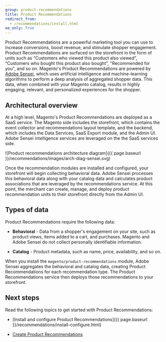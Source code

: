 ```yaml
---
group: product-recommendations
title: Product Recommendations
redirect_from:
  - /recommendations/install.html
ee_only: True
---
```


Product Recommendations are a powerful marketing tool you can use to increase conversions, boost revenue, and stimulate shopper engagement. Product Recommendations are surfaced on the storefront in the form of units such as “Customers who viewed this product also viewed”, “Customers who bought this product also bought", "Recommended for you", and so on. Magento's Product Recommendations are powered by [Adobe Sensei](https://www.adobe.com/sensei.html), which uses artificial intelligence and machine-learning algorithms to perform a deep analysis of aggregated shopper data. This data, when combined with your Magento catalog, results in highly engaging, relevant, and personalized experiences for the shopper.

## Architectural overview

At a high level, Magento's Product Recommendations are deployed as a SaaS service. The Magento side includes the storefront, which contains the event collector and recommendations layout template, and the backend, which includes the Data Services, SaaS Export module, and the Admin UI. Adobe Sensei intelligence services are leveraged on the the SaaS services side.

   ![Product recommendations architecture diagram]({{ page.baseurl }}/recommendations/images/arch-diag-sensei.svg)

Once the recommendation modules are installed and configured, your storefront will begin collecting behavioral data. Adobe Sensei processes this behavioral data along with your catalog data and calculates product associations that are leveraged by the recommendations service. At this point, the merchant can create, manage, and deploy product recommendation units to their storefront directly from the Admin UI.

## Types of data

Product Recommendations require the following data:

-  **Behavioral** - Data from a shopper's engagement on your site, such as product views, items added to a cart, and purchases. Magento and Adobe Sensei do not collect personally identifiable information.

-  **Catalog** - Product metadata, such as name, price, availability, and so on.

When you install the `magento/product-recommendations` module, Adobe Sensei aggregates the behavioral and catalog data, creating Product Recommendations for each recommendation type. The Product Recommendations service then deploys those recommendations to your storefront.

## Next steps

Read the following topics to get started with Product Recommendations:

-  [Install and configure Product Recommendations]({{ page.baseurl }}/recommendations/install-configure.html)

-  [Create Product Recommendations](https://docs.magento.com/m2/ee/user_guide/marketing/create-new-rec.html)
